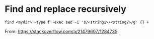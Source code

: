 # Find and replace recursively

`find <mydir> -type f -exec sed -i 's/<string1>/<string2>/g' {} +`

From: https://stackoverflow.com/a/21479607/1284735

